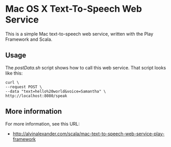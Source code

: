 Mac OS X Text-To-Speech Web Service
===================================

This is a simple Mac text-to-speech web service, written
with the Play Framework and Scala.


Usage
-----

The _postData.sh_ script shows how to call this web service.
That script looks like this:

    curl \
    --request POST \
    --data "text=hello%20world&voice=Samantha" \
    http://localhost:8080/speak


More information
----------------

For more information, see this URL:

* http://alvinalexander.com/scala/mac-text-to-speech-web-service-play-framework
 

